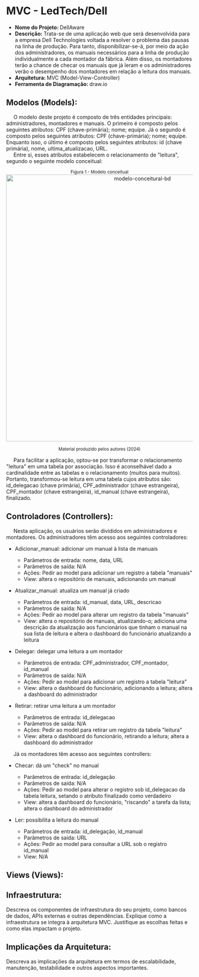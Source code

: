 # MVC - LedTech/Dell
- <b> Nome do Projeto: </b> DellAware
- <b> Descrição: </b> Trata-se de uma aplicação web que será desenvolvida para a empresa Dell Technologies voltada a resolver o problema das pausas na linha de produção. Para tanto, disponibilizar-se-á, por meio da ação dos administradores, os manuais necessários para a linha de produção individualmente a cada montador da fábrica. Além disso, os montadores terão a chance de checar os manuais que já leram e os administradores verão o desempenho dos montadores em relação a leitura dos manuais.
- <b> Arquitetura: </b> MVC (Model-View-Controller)
- <b> Ferramenta de Diagramação: </b> draw.io
## Modelos (Models):

&nbsp;&nbsp;&nbsp;&nbsp; O modelo deste projeto é composto de três entidades principais: administradores, montadores e manuais. O primeiro é composto pelos seguintes atributos: CPF (chave-primária); nome; equipe. Já o segundo é composto pelos seguintes atributos: CPF (chave-primária); nome; equipe. Enquanto isso, o último é composto pelos seguintes atributos: id (chave primária), nome, ultima_atualizacao, URL. <br>
&nbsp;&nbsp;&nbsp;&nbsp; Entre si, esses atributos estabelecem o relacionamento de "leitura", segundo o seguinte modelo conceitual:

<div align="center">
<sub>Figura 1 - Modelo conceitual</sub> <br>
  
<img width="720" alt="modelo-conceitural-bd" src="https://github.com/Lucas-nepomuceno/arquitetura_mvc/assets/158762017/75fc6f73-9db1-49f5-bad4-4ea6e6f0b7de">

<sup>Material produzido pelos autores (2024)</sup>
</div>

&nbsp;&nbsp;&nbsp;&nbsp; Para facilitar a aplicação, optou-se por transformar o relacionamento "leitura" em uma tabela por associação. Isso é aconselhável dado a cardinalidade entre as tabelas e o relacionamento (muitos para muitos). Portanto, transformou-se leitura em uma tabela cujos atributos são: id_delegacao (chave primária), CPF_administrador (chave estrangeira), CPF_montador (chave estrangeira), id_manual (chave estrangeira), finalizado. 

## Controladores (Controllers):

&nbsp;&nbsp;&nbsp;&nbsp; Nesta aplicação, os usuários serão divididos em administradores e montadores. Os administradores têm acesso aos seguintes controladores:
- Adicionar_manual: adicionar um manual à lista de manuais
  - Parâmetros de entrada: nome, data, URL
  - Parâmetros de saída: N/A
  - Ações: Pedir ao model para adicionar um registro a tabela "manuais"
  - View: altera o repositório de manuais, adicionando um manual

- Atualizar_manual: atualiza um manual já criado
  - Parâmetros de entrada: id_manual, data, URL, descricao
  - Parâmetros de saída: N/A
  - Ações: Pedir ao model para alterar um registro da tabela "manuais"
  - View: altera o repositório de manuais, atualizando-o; adiciona uma descrição da atualização aos funcionários que tinham o manual na sua lista de leitura e altera o dashboard do funcionário atualizando a leitura
  
- Delegar: delegar uma leitura a um montador
  - Parâmetros de entrada: CPF_administrador, CPF_montador, id_manual
  - Parâmetros de saída: N/A
  - Ações: Pedir ao model para adicionar um registro a tabela "leitura"
  - View: altera o dashboard do funcionário, adicionando a leitura; altera a dashboard do administrador

- Retirar: retirar uma leitura a um montador
  -  Parâmetros de entrada: id_delegacao
  -  Parâmetros de saída: N/A
  -  Ações: Pedir ao model para retirar um registro da tabela "leitura"
  -  View: altera o dashboard do funcionário, retirando a leitura; altera a dashboard do administrador
 
&nbsp;&nbsp;&nbsp;&nbsp; Já os montadores têm acesso aos seguintes controllers:
- Checar: dá um "check" no manual
  - Parâmetros de entrada: id_delegação
  - Parâmetros de saída: N/A
  - Ações: Pedir ao model para alterar o registro sob id_delegacao da tabela leitura, setando o atributo finalizado como verdadeiro
  - View: altera a dashboard do funcionário, "riscando" a tarefa da lista; altera o dashboard do administrador
  
- Ler: possibilita a leitura do manual
  - Parâmetros de entrada: id_delegação, id_manual
  - Parâmetros de saída: URL
  - Ações: Pedir ao model para consultar a URL sob o registro id_manual
  - View: N/A

## Views (Views):



## Infraestrutura:
Descreva os componentes de infraestrutura do seu projeto, como bancos de dados, APIs externas e outras dependências.
Explique como a infraestrutura se integra à arquitetura MVC.
Justifique as escolhas feitas e como elas impactam o projeto.
## Implicações da Arquitetura:
Descreva as implicações da arquitetura em termos de escalabilidade, manutenção, testabilidade e outros aspectos importantes.
